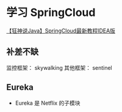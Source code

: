 # 学习 SpringCloud
[【狂神说Java】SpringCloud最新教程IDEA版](https://www.bilibili.com/video/BV1jJ411S7xr?p=5&spm_id_from=pageDriver)

## 补差不缺
监控框架： skywalking
其他框架： sentinel

## Eureka
* Eureka 是 Netflix 的子模块